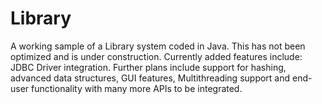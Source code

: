 # Library

A working sample of a Library system coded in Java. This has not been optimized and is under construction. 
Currently added features include: JDBC Driver integration. Further plans include support for hashing, advanced data structures, GUI features, Multithreading support and end-user functionality with many more APIs to be integrated.
